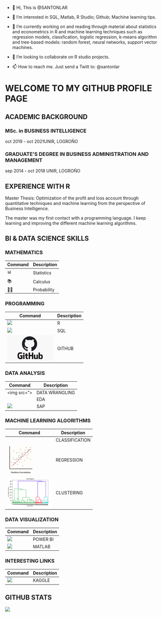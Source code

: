 - 👋 Hi, This is @SANTONLAR

- 👀 I’m interested in SQL, Matlab, R Studio; Github; Machine learning tips.

- 🌱 I’m currently working on and reading through material about statistics and econometrics in R and  machine learning techniques
such as regression models, classfication, logistic regression, k-means algorithm and
tree-based models: random forest, neural networks, support vector machines.

- 💞️ I’m looking to collaborate on R studio projects. 

- 📫 How to reach me. Just send a Twitt to: @santonlar

<!---it
SANTONLA/SANTONLA is a ✨ special ✨ repository because its `README.md` (this file) appears on your GitHub profile.
You can click the Preview link to take a look at your changes.
--->
# WELCOME TO MY GITHUB PROFILE PAGE

## ACADEMIC BACKGROUND

### MSc. in BUSINESS INTELLIGENCE

oct 2019 - oct 2021UNIR, LOGROÑO

### GRADUATE'S DEGREE IN BUSINESS ADMINISTRATION AND MANAGEMENT

sep 2014 - oct 2018 UNIR, LOGROÑO


## EXPERIENCE WITH R

Master Thesis: Optimization of the profit and loss account through quantitative techniques and machine learning from the perspective of Business Intelligence.

The master was my first contact with a programming language. I keep learning and improving the different machine learning algorithms.

## BI & DATA SCIENCE SKILLS

### MATHEMATICS
| Command | Description |
| --- | --- |
| 📊 | Statistics |
| 📚 | Calculus|
| 👨‍💻| Probability |
### PROGRAMMING
| Command | Description |
| --- | --- |
|<img src="https://img.shields.io/badge/R-276DC3?style=for-the-badge&logo=r&logoColor=white"/>| R |
|<img src="https://img.shields.io/badge/Microsoft_SQL_Server-CC2927?style=for-the-badge&logo=microsoft-sql-server&logoColor=white"/>| SQL|
|<img src="https://github.com/SANTONLA/BADGES/blob/main/github.png"/>| GITHUB|

### DATA ANALYSIS
| Command | Description |
| --- | --- |
|<img src=">|DATA WRANGLING|
|<img src=""/>| EDA|
|<img src="https://img.shields.io/badge/SAP-0FAAFF?style=for-the-badge&logo=sap&logoColor=white"/>| SAP|

### MACHINE LEARNING ALGORITHMS
| Command | Description |
| --- | --- |
|<img src=""/>| CLASSIFICATION|
|<img src="https://github.com/SANTONLA/BADGES/blob/main/regresion%20lineal_imagen.png"/>| REGRESSION|
|<img src="https://github.com/SANTONLA/BADGES/blob/main/hierarchical%20clustering.png"/>| CLUSTERING |


### DATA VISUALIZATION
| Command | Description |
| --- | --- |
|<img src="https://img.shields.io/badge/PowerBI-F2C811?style=for-the-badge&logo=Power%20BI&logoColor=white"/>| POWER BI|
|<img src="https://github.com/SANTONLA/BADGES/blob/main/matlab.jpg(https://github.com/SANTONLA/BADGES/blob/main/matlab.jpg"/>| MATLAB|


### INTERESTING LINKS
| Command | Description |
| --- | --- |
| <img src="https://img.shields.io/badge/Kaggle-20BEFF?style=for-the-badge&logo=Kaggle&logoColor=white"/> |KAGGLE |






## GITHUB STATS

<img src="https://github-readme-stats.vercel.app/api?USERNAME={(https://github.com/settings/profile[SANTONLAR])}">

